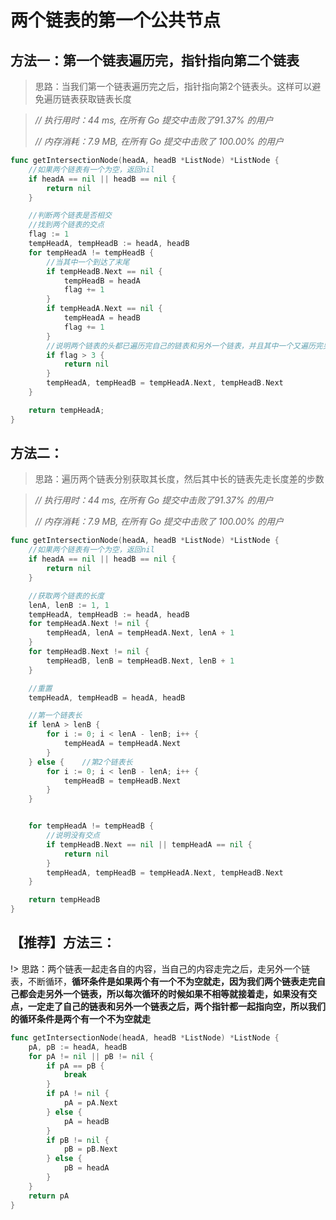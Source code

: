 # 两个链表的第一个公共节点



## 方法一：第一个链表遍历完，指针指向第二个链表



>  思路：当我们第一个链表遍历完之后，指针指向第2个链表头。这样可以避免遍历链表获取链表长度



> *// 执行用时：44 ms, 在所有 Go 提交中击败了91.37% 的用户*
>
> *// 内存消耗：7.9 MB, 在所有 Go 提交中击败了 100.00% 的用户*

```go
func getIntersectionNode(headA, headB *ListNode) *ListNode {
	//如果两个链表有一个为空，返回nil
    if headA == nil || headB == nil {
		return nil
	}

	//判断两个链表是否相交
	//找到两个链表的交点
	flag := 1
    tempHeadA, tempHeadB := headA, headB
	for tempHeadA != tempHeadB {
		//当其中一个到达了末尾
		if tempHeadB.Next == nil {
			tempHeadB = headA
			flag += 1
		}
		if tempHeadA.Next == nil {
			tempHeadA = headB
			flag += 1
		}
		//说明两个链表的头都已遍历完自己的链表和另外一个链表，并且其中一个又遍历完另一个链表
		if flag > 3 {
			return nil
		}
        tempHeadA, tempHeadB = tempHeadA.Next, tempHeadB.Next
	}

	return tempHeadA;
}
```


## 方法二：

> 思路：遍历两个链表分别获取其长度，然后其中长的链表先走长度差的步数



> *// 执行用时：44 ms, 在所有 Go 提交中击败了91.37% 的用户*
>
> *// 内存消耗：7.9 MB, 在所有 Go 提交中击败了 100.00% 的用户*

```go
func getIntersectionNode(headA, headB *ListNode) *ListNode {
	//如果两个链表有一个为空，返回nil
	if headA == nil || headB == nil {
		return nil
	}

	//获取两个链表的长度
	lenA, lenB := 1, 1
	tempHeadA, tempHeadB := headA, headB
	for tempHeadA.Next != nil {
		tempHeadA, lenA = tempHeadA.Next, lenA + 1
	}
	for tempHeadB.Next != nil {
		tempHeadB, lenB = tempHeadB.Next, lenB + 1
	}

	//重置
	tempHeadA, tempHeadB = headA, headB

	//第一个链表长
	if lenA > lenB {
		for i := 0; i < lenA - lenB; i++ {
			tempHeadA = tempHeadA.Next
		}
	} else {	//第2个链表长
		for i := 0; i < lenB - lenA; i++ {
			tempHeadB = tempHeadB.Next
		}
	}


	for tempHeadA != tempHeadB {
		//说明没有交点
		if tempHeadB.Next == nil || tempHeadA == nil {
			return nil
		}
		tempHeadA, tempHeadB = tempHeadA.Next, tempHeadB.Next
	}

	return tempHeadB
}
```

## 【推荐】方法三：
!> 思路：两个链表一起走各自的内容，当自己的内容走完之后，走另外一个链表，不断循环，**循环条件是如果两个有一个不为空就走，因为我们两个链表走完自己都会走另外一个链表，所以每次循环的时候如果不相等就接着走，如果没有交点，一定走了自己的链表和另外一个链表之后，两个指针都一起指向空，所以我们的循环条件是两个有一个不为空就走**
```go
func getIntersectionNode(headA, headB *ListNode) *ListNode {
    pA, pB := headA, headB
    for pA != nil || pB != nil {
        if pA == pB {
            break
        }
        if pA != nil {
            pA = pA.Next
        } else {
            pA = headB
        }
        if pB != nil {
            pB = pB.Next
        } else {
            pB = headA
        }
    }
    return pA
}
```